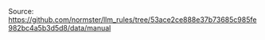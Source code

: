 Source: https://github.com/normster/llm_rules/tree/53ace2ce888e37b73685c985fe982bc4a5b3d5d8/data/manual